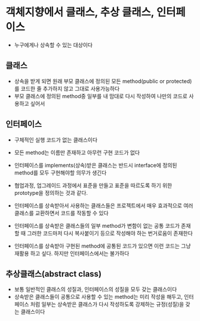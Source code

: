 # 객체지향에서 클래스, 추상 클래스, 인터페이스
* 누구에게나 상속할 수 있는 대상이다

## 클래스
* 상속을 받게 되면 원래 부모 클래스에 정의된 모든 method(public or protected)를
코드한 줄 추가하지 않고 그대로 사용가능하다
* 부모 클래스에 정의된 method중 일부를 내 맘대로 다시 작성하여 나만의 코드로
사용하고 싶어서 

## 인터페이스 
* 구체적인 실행 코드가 없는 클래스이다
* 모든 method는 이름만 존재하고 아무런 구현 코드가 없다
* 인터페이스를 implements(상속)받은 클래스는 반드시 interface에 정의된
method를 모두 구현해야할 의무가 생긴다
* 협업과정, 업그레이드 과정에서 표준을 만들고 표준을 따르도록 하기 위한
prototype을 정의하는 것과 같다.
* 인터페이스를 상속받아서 사용하는 클래스들은 프로젝트에서 매우 효과적으로
여러 클래스를 교환하면서 코드를 작동할 수 있다

* 인터페이스를 상속받은 클래스들의 일부 method가 변함이 없는 공통 코드가 존재할 때
그러한 코드마저 다시 복사붙이기 등으로 작성해야 하는 번거로움이 존재한다

* 인터페이스를 상속받아 구현된 method에 공통된 코드가 있으면 이런 코드는
그냥 재활용 하고 싶다. 하지만 인터페이스에서는 불가하다

## 추상클래스(abstract class)
* 보통 일반적인 클래스의 성질과, 인터페이스의 성질을 모두 갖는 클래스이다
* 상속받은 클래스들이 공통으로 사용할 수 있는 method는 미리 작성을 해두고,
인터페이스 처럼 일부는 상속받은 클래스가 다시 작성하도록 강제하는 규정(성질)을 갖는 클래스이다
